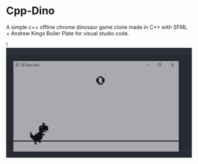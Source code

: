 # Cpp-Dino
A simple c++ offline chrome dinosaur game clone made in C++ with SFML + Andrew Kings Boiler Plate for visual studio code.

!![Screenshot](gameDemo.gif)

